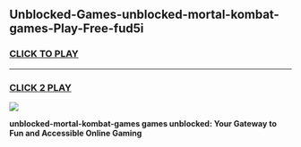 
## Unblocked-Games-unblocked-mortal-kombat-games-Play-Free-fud5i
<h3>
<a href="https://premium76.site?title=unblocked-mortal-kombat-games&ref=18A">CLICK TO PLAY</a></h3>
<hr>

<h3>
<a href="https://premium76.site?title=unblocked-mortal-kombat-games&ref=18A">CLICK 2 PLAY</a>
  
</h3>

<a href="https://premium76.site?title=unblocked-mortal-kombat-games&ref=18A"><img src="https://clearcache.store/games.png"></a>


**unblocked-mortal-kombat-games games unblocked: Your Gateway to Fun and Accessible Online Gaming**
